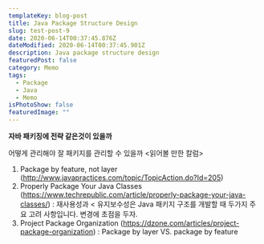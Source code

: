 ```yaml
---
templateKey: blog-post
title: Java Package Structure Design
slug: test-post-9
date: 2020-06-14T00:37:45.876Z
dateModified: 2020-06-14T00:37:45.901Z
description: Java package structure design
featuredPost: false
category: Memo
tags:
  - Package
  - Java
  - Memo
isPhotoShow: false
featuredImage: ""
---
```

**자바 패키징에 전략 같은것이 있을까** 

어떻게 관리해야 잘 패키지를 관리할 수 있을까 
<읽어볼 만한 칼럼>
1. Package by feature, not layer (http://www.javapractices.com/topic/TopicAction.do?Id=205)
2. Properly Package Your Java Classes (https://www.techrepublic.com/article/properly-package-your-java-classes/)
   : 재사용성과 < 유지보수성은 Java 패키지 구조를 개발할 때 두가지 주요 고려 사항입니다. 변경에 초점을 두자.
3. Project Package Organization (https://dzone.com/articles/project-package-organization)
   : Package by layer VS. package by feature 